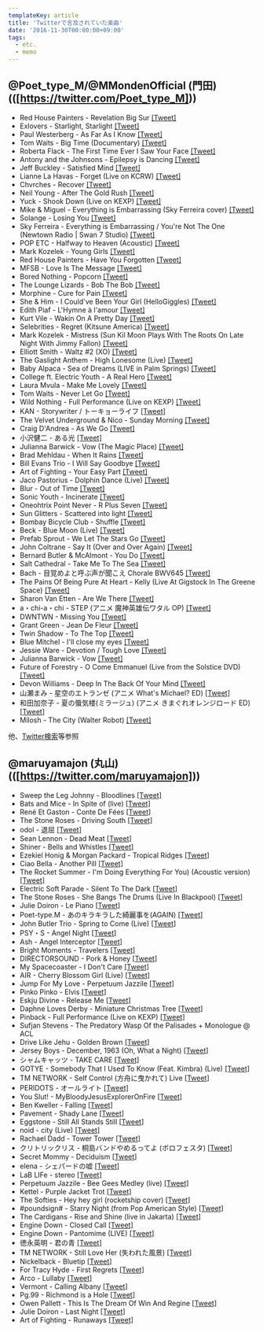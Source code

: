 ```yaml
---
templateKey: article
title: 'Twitterで言及されていた楽曲'
date: '2016-11-30T00:00:00+09:00'
tags:
  - etc.
  - memo
---
```

## @Poet_type_M/@MMondenOfficial (門田)(([https://twitter.com/Poet_type_M]))

  * Red House Painters - Revelation Big Sur [\[Tweet\]](https://twitter.com/Poet_type_M/status/179252867658551296)
  * Exlovers - Starlight, Starlight [\[Tweet\]](https://twitter.com/Poet_type_M/status/189682823282688002)
  * Paul Westerberg - As Far As I Know [\[Tweet\]](https://twitter.com/Poet_type_M/status/199535821349601281)
  * Tom Waits - Big Time (Documentary) [\[Tweet\]](https://twitter.com/Poet_type_M/status/209373293478809601)
  * Roberta Flack - The First Time Ever I Saw Your Face [\[Tweet\]](https://twitter.com/Poet_type_M/status/295980428937003009)
  * Antony and the Johnsons - Epilepsy is Dancing [\[Tweet\]](https://twitter.com/Poet_type_M/status/297387753455366145)
  * Jeff Buckley - Satisfied Mind [\[Tweet\]](https://twitter.com/Poet_type_M/status/298497659482800128)
  * Lianne La Havas - Forget (Live on KCRW) [\[Tweet\]](https://twitter.com/Poet_type_M/status/302992814776676352)
  * Chvrches - Recover [\[Tweet\]](https://twitter.com/Poet_type_M/status/319461621644800000)
  * Neil Young - After The Gold Rush [\[Tweet\]](https://twitter.com/Poet_type_M/status/320105539591880704)
  * Yuck - Shook Down (Live on KEXP) [\[Tweet\]](https://twitter.com/Poet_type_M/status/320536638746947585)
  * Mike & Miguel - Everything is Embarrassing (Sky Ferreira cover) [\[Tweet\]](https://twitter.com/Poet_type_M/status/320934951400923136)
  * Solange - Losing You [\[Tweet\]](https://twitter.com/Poet_type_M/status/320942686834155520)
  * Sky Ferreira - Everything is Embarrassing / You're Not The One (Newtown Radio | Swan 7 Studio) [\[Tweet\]](https://twitter.com/Poet_type_M/status/320943008751173633)
  * POP ETC - Halfway to Heaven (Acoustic) [\[Tweet\]](https://twitter.com/Poet_type_M/status/321708628782489601)
  * Mark Kozelek - Young Girls [\[Tweet\]](https://twitter.com/Poet_type_M/status/323530545806049280)
  * Red House Painters - Have You Forgotten [\[Tweet\]](https://twitter.com/Poet_type_M/status/323534952106979330)
  * MFSB - Love Is The Message [\[Tweet\]](https://twitter.com/Poet_type_M/status/326105656069345281)
  * Bored Nothing - Popcorn [\[Tweet\]](https://twitter.com/Poet_type_M/status/326276704035303424)
  * The Lounge Lizards - Bob The Bob [\[Tweet\]](https://twitter.com/Poet_type_M/status/336739525021802498)
  * Morphine - Cure for Pain [\[Tweet\]](https://twitter.com/Poet_type_M/status/336786546332143616)
  * She & Him - I Could've Been Your Girl (HelloGiggles) [\[Tweet\]](https://twitter.com/Poet_type_M/status/336879429882089473)
  * Edith Piaf - L'Hymne à l'amour [\[Tweet\]](https://twitter.com/Poet_type_M/status/342722687560478721)
  * Kurt Vile - Wakin On A Pretty Day [\[Tweet\]](https://twitter.com/Poet_type_M/status/342744337945333761)
  * Selebrities - Regret (Kitsune America) [\[Tweet\]](https://twitter.com/Poet_type_M/status/343025813698015232)
  * Mark Kozelek - Mistress (Sun Kil Moon Plays With The Roots On Late Night With Jimmy Fallon) [\[Tweet\]](https://twitter.com/Poet_type_M/status/344871549720993794)
  * Elliott Smith - Waltz #2 (XO) [\[Tweet\]](https://twitter.com/Poet_type_M/status/345284485794914305)
  * The Gaslight Anthem - High Lonesome (Live) [\[Tweet\]](https://twitter.com/Poet_type_M/status/352828301481488385)
  * Baby Alpaca - Sea of Dreams (LIVE in Palm Springs) [\[Tweet\]](https://twitter.com/Poet_type_M/status/352829492277936130)
  * College ft. Electric Youth - A Real Hero [\[Tweet\]](https://twitter.com/Poet_type_M/status/353303573855076355)
  * Laura Mvula - Make Me Lovely [\[Tweet\]](https://twitter.com/Poet_type_M/status/357876859557527552)
  * Tom Waits - Never Let Go [\[Tweet\]](https://twitter.com/Poet_type_M/status/374205385017532416)
  * Wild Nothing - Full Performance (Live on KEXP) [\[Tweet\]](https://twitter.com/Poet_type_M/status/378578856556257280)
  * KAN - Storywriter / トーキョーライフ [\[Tweet\]](https://twitter.com/Poet_type_M/status/387593595479265280)
  * The Velvet Underground & Nico - Sunday Morning [\[Tweet\]](https://twitter.com/Poet_type_M/status/394845887056191488)
  * Craig D'Andrea - As We Go [\[Tweet\]](https://twitter.com/Poet_type_M/status/398865869754757120)
  * 小沢健二 - ある光 [\[Tweet\]](https://twitter.com/Poet_type_M/status/415897581252653057)
  * Julianna Barwick - Vow (The Magic Place) [\[Tweet\]](https://twitter.com/Poet_type_M/status/432530200123822081)
  * Brad Mehldau - When It Rains [\[Tweet\]](https://twitter.com/Poet_type_M/status/431927158504554497)
  * Bill Evans Trio - I Will Say Goodbye [\[Tweet\]](https://twitter.com/Poet_type_M/status/431927158504554497)
  * Art of Fighting - Your Easy Part [\[Tweet\]](https://twitter.com/Poet_type_M/status/439400605426003968)
  * Jaco Pastorius - Dolphin Dance (Live) [\[Tweet\]](https://twitter.com/Poet_type_M/status/431923108497223680)
  * Blur - Out of Time [\[Tweet\]](https://twitter.com/Poet_type_M/status/432112268403171329)
  * Sonic Youth - Incinerate [\[Tweet\]](https://twitter.com/Poet_type_M/status/434631794030174209)
  * Oneohtrix Point Never - R Plus Seven [\[Tweet\]](https://twitter.com/Poet_type_M/status/436094044490330112)
  * Sun Glitters - Scattered into light [\[Tweet\]](https://twitter.com/Poet_type_M/status/436094044490330112)
  * Bombay Bicycle Club - Shuffle [\[Tweet\]](https://twitter.com/Poet_type_M/status/437462435453087744)
  * Beck - Blue Moon (Live) [\[Tweet\]](https://twitter.com/Poet_type_M/status/440009718610661376)
  * Prefab Sprout - We Let The Stars Go [\[Tweet\]](https://twitter.com/Poet_type_M/status/440029800950816768)
  * John Coltrane - Say It (Over and Over Again) [\[Tweet\]](https://twitter.com/Poet_type_M/status/440482673174147072)
  * Bernard Butler & McAlmont - You Do [\[Tweet\]](https://twitter.com/Poet_type_M/status/440528954831540224)
  * Salt Cathedral - Take Me To The Sea [\[Tweet\]](https://twitter.com/Poet_type_M/status/440869881756389376)
  * Bach - 目覚めよと呼ぶ声が聞こえ Chorale BWV645 [\[Tweet\]](https://twitter.com/Poet_type_M/status/441679355593248768)
  * The Pains Of Being Pure At Heart - Kelly (Live At Gigstock In The Greene Space) [\[Tweet\]](https://twitter.com/Poet_type_M/status/463745637914124288)
  * Sharon Van Etten - Are We There [\[Tweet\]](https://twitter.com/Poet_type_M/status/465867838746398720)
  * a・chi-a・chi - STEP (アニメ 魔神英雄伝ワタル OP) [\[Tweet\]](https://twitter.com/Poet_type_M/status/465905484940054528)
  * DWNTWN - Missing You [\[Tweet\]](https://twitter.com/Poet_type_M/status/470149960848003072)
  * Grant Green - Jean De Fleur [\[Tweet\]](https://twitter.com/Poet_type_M/status/474245813053292545)
  * Twin Shadow - To The Top [\[Tweet\]](https://twitter.com/Poet_type_M/status/474431200501563392)
  * Blue Mitchel - I'll close my eyes [\[Tweet\]](https://twitter.com/Poet_type_M/status/478445839489056768)
  * Jessie Ware - Devotion / Tough Love [\[Tweet\]](https://twitter.com/Poet_type_M/status/478613227069116417)
  * Julianna Barwick - Vow [\[Tweet\]](https://twitter.com/Poet_type_M/status/478618218387353600)
  * Future of Forestry - O Come Emmanuel (Live from the Solstice DVD) [\[Tweet\]](https://twitter.com/Poet_type_M/status/486930473352822785)
  * Devon Williams - Deep In The Back Of Your Mind [\[Tweet\]](https://twitter.com/Poet_type_M/status/491449719512514560)
  * 山瀬まみ - 星空のエトランゼ (アニメ What's Michael? ED) [\[Tweet\]](https://twitter.com/Poet_type_M/status/497397397257863171)
  * 和田加奈子 - 夏の蜃気楼(ミラージュ) (アニメ きまぐれオレンジロード ED) [\[Tweet\]](https://twitter.com/Poet_type_M/status/497418690791358464)
  * Milosh - The City (Walter Robot) [\[Tweet\]](https://twitter.com/Poet_type_M/status/505767416110927873)

他、[Twitter検索](https://twitter.com/search?q=from%3APoet_type_M%20youtube&src=typd)等参照

## @maruyamajon (丸山) (([https://twitter.com/maruyamajon]))

  * Sweep the Leg Johnny - Bloodlines [\[Tweet\]](https://twitter.com/maruyamajon/status/746366401770754049)
  * Bats and Mice - In Spite of (live) [\[Tweet\]](https://twitter.com/maruyamajon/status/746363708209659904)
  * René Et Gaston - Conte De Fées [\[Tweet\]](https://twitter.com/maruyamajon/status/710127274616430593)
  * The Stone Roses - Driving South [\[Tweet\]](https://twitter.com/maruyamajon/status/710126036290174977)
  * odol - 退屈 [\[Tweet\]](https://twitter.com/maruyamajon/status/710117808223354880)
  * Sean Lennon - Dead Meat [\[Tweet\]](https://twitter.com/maruyamajon/status/703285485133639681)
  * Shiner - Bells and Whistles [\[Tweet\]](https://twitter.com/maruyamajon/status/670294728814956544)
  * Ezekiel Honig & Morgan Packard - Tropical Ridges [\[Tweet\]](https://twitter.com/maruyamajon/status/670293337182568448)
  * Ciao Bella - Another Pill [\[Tweet\]](https://twitter.com/maruyamajon/status/667733433796300800)
  * The Rocket Summer - I'm Doing Everything For You) (Acoustic version) [\[Tweet\]](https://twitter.com/maruyamajon/status/667731550847393792)
  * Electric Soft Parade - Silent To The Dark [\[Tweet\]](https://twitter.com/maruyamajon/status/663749251927666688)
  * The Stone Roses - She Bangs The Drums (Live In Blackpool) [\[Tweet\]](https://twitter.com/maruyamajon/status/663355127147855876)
  * Julie Doiron - Le Piano [\[Tweet\]](https://twitter.com/maruyamajon/status/663045812042072064)
  * Poet-type.M - あのキラキラした綺麗事を(AGAIN) [\[Tweet\]](https://twitter.com/maruyamajon/status/652497159758069760)
  * John Butler Trio - Spring to Come (Live) [\[Tweet\]](https://twitter.com/maruyamajon/status/648511055434416128)
  * PSY・S - Angel Night [\[Tweet\]](https://twitter.com/maruyamajon/status/622772066077425665)
  * Ash - Angel Interceptor [\[Tweet\]](https://twitter.com/maruyamajon/status/622771051974385664)
  * Bright Moments - Travelers [\[Tweet\]](https://twitter.com/maruyamajon/status/586910832820232192)
  * DIRECTORSOUND - Pork & Honey [\[Tweet\]](https://twitter.com/maruyamajon/status/586909685128634370)
  * My Spacecoaster - I Don't Care [\[Tweet\]](https://twitter.com/maruyamajon/status/586908792618553344)
  * AIR - Cherry Blossom Girl (Live) [\[Tweet\]](https://twitter.com/maruyamajon/status/585839310277971968)
  * Jump For My Love - Perpetuum Jazzile [\[Tweet\]](https://twitter.com/maruyamajon/status/584767854127357952)
  * Pinko Pinko - Elvis [\[Tweet\]](https://twitter.com/maruyamajon/status/573868362813476865)
  * Eskju Divine - Release Me [\[Tweet\]](https://twitter.com/maruyamajon/status/573867553899999233)
  * Daphne Loves Derby - Miniature Christmas Tree [\[Tweet\]](https://twitter.com/maruyamajon/status/573865402473697282)
  * Pinback - Full Performance (Live on KEXP) [\[Tweet\]](https://twitter.com/maruyamajon/status/642718134877556736)
  * Sufjan Stevens - The Predatory Wasp Of the Palisades + Monologue @ ACL [](https://twitter.com/maruyamajon/status/568081046454947840)
  * Drive Like Jehu - Golden Brown [\[Tweet\]](https://twitter.com/maruyamajon/status/563760028897665025)
  * Jersey Boys - December, 1963 (Oh, What a Night) [\[Tweet\]](https://twitter.com/maruyamajon/status/565512623769546752)
  * シャムキャッツ - TAKE CARE [\[Tweet\]](https://twitter.com/maruyamajon/status/563753307714224130)
  * GOTYE - Somebody That I Used To Know (Feat. Kimbra) (Live) [\[Tweet\]](https://twitter.com/maruyamajon/status/547365947506315264)
  * TM NETWORK - Self Control (方舟に曳かれて) Live [\[Tweet\]](https://twitter.com/maruyamajon/status/545998491361611776)
  * PERIDOTS - オールライト [\[Tweet\]](https://twitter.com/maruyamajon/status/540893147522285568)
  * You Slut! - MyBloodyJesusExplorerOnFire [\[Tweet\]](https://twitter.com/maruyamajon/status/539775433781153792)
  * Ben Kweller - Falling [\[Tweet\]](https://twitter.com/maruyamajon/status/531072799129886720)
  * Pavement - Shady Lane [\[Tweet\]](https://twitter.com/maruyamajon/status/530929960723030016)
  * Eggstone - Still All Stands Still [\[Tweet\]](https://twitter.com/maruyamajon/status/530384128655388672)
  * noid - city (Live) [\[Tweet\]](https://twitter.com/maruyamajon/status/529633110212628480)
  * Rachael Dadd - Tower Tower [\[Tweet\]](https://twitter.com/maruyamajon/status/524919630687531010)
  * クリトリックリス - 桐島バンドやめるってよ (ボロフェスタ) [\[Tweet\]](https://twitter.com/maruyamajon/status/524918767134851072)
  * Secret Mommy - Deciduism [\[Tweet\]](https://twitter.com/maruyamajon/status/524193648745787393)
  * elena - シェパードの嘘 [\[Tweet\]](https://twitter.com/maruyamajon/status/524190484692885505)
  * LaB LIFe - stereo [\[Tweet\]](https://twitter.com/maruyamajon/status/523825517858799616)
  * Perpetuum Jazzile - Bee Gees Medley (live) [\[Tweet\]](https://twitter.com/maruyamajon/status/523121760065953793)
  * Kettel - Purple Jacket Trot [\[Tweet\]](https://twitter.com/maruyamajon/status/520938348953620481)
  * The Softies - Hey hey girl (rocketship cover) [\[Tweet\]](https://twitter.com/maruyamajon/status/519891783002497025)
  * \#poundsign\# - Starry Night (from Pop American Style) [\[Tweet\]](https://twitter.com/maruyamajon/status/519887110652719104)
  * The Cardigans - Rise and Shine (live in Jakarta) [\[Tweet\]](https://twitter.com/maruyamajon/status/519125982028906496)
  * Engine Down - Closed Call [\[Tweet\]](https://twitter.com/maruyamajon/status/518779805441855488)
  * Engine Down - Pantomime (LIVE) [\[Tweet\]](https://twitter.com/maruyamajon/status/518778978455126016)
  * 徳永英明 - 君の青 [\[Tweet\]](https://twitter.com/maruyamajon/status/518076593617387522)
  * TM NETWORK - Still Love Her (失われた風景) [\[Tweet\]](https://twitter.com/maruyamajon/status/518067444930207745)
  * Nickelback - Bluetip [\[Tweet\]](https://twitter.com/maruyamajon/status/517688731210223616)
  * For Tracy Hyde - First Regrets [\[Tweet\]](https://twitter.com/maruyamajon/status/517350504846721024)
  * Arco - Lullaby [\[Tweet\]](https://twitter.com/maruyamajon/status/517327983896317954)
  * Vermont - Calling Albany [\[Tweet\]](https://twitter.com/maruyamajon/status/516237224669487107)
  * Pg.99 - Richmond is a Hole [\[Tweet\]](https://twitter.com/maruyamajon/status/515869352982089728)
  * Owen Pallett - This Is The Dream Of Win And Regine [\[Tweet\]](https://twitter.com/maruyamajon/status/515487079262732288)
  * Julie Doiron - Last Night [\[Tweet\]](https://twitter.com/maruyamajon/status/515107859411914752)
  * Art of Fighting - Runaways [\[Tweet\]](https://twitter.com/maruyamajon/status/439470517771177985)

